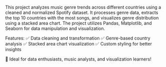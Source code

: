 This project analyzes music genre trends across different countries using a cleaned and normalized Spotify dataset. It processes genre data, extracts the top 10 countries with the most songs, and visualizes genre distribution using a stacked area chart. The project utilizes Pandas, Matplotlib, and Seaborn for data manipulation and visualization.

Features:
✅ Data cleaning and transformation
✅ Genre-based country analysis
✅ Stacked area chart visualization
✅ Custom styling for better insights

🔹 Ideal for data enthusiasts, music analysts, and visualization learners!
